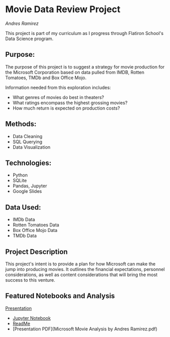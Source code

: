 # Movie Data Review Project
*Andres Ramirez*

This project is part of my curriculum as I progress through Flatiron School's Data Science program.


## Purpose:
The purpose of this project is to suggest a strategy for movie production for the Microsoft Corporation based on data pulled from IMDB, Rotten Tomatoes, TMDb and Box Office Mojo.

Information needed from this exploration includes:

- What genres of movies do best in theaters?
- What ratings encompass the highest grossing movies?
- How much return is expected on production costs?

## Methods:
- Data Cleaning
- SQL Querying
- Data Visualization

## Technologies:
- Python
- SQLite
- Pandas, Jupyter
- Google Slides

## Data Used:
- IMDb Data
- Rotten Tomatoes Data
- Box Office Mojo Data
- TMDb Data

## Project Description
This project's intent is to provide a plan for how Microsoft can make the jump into producing movies. It outlines the financial expectations, personnel considerations, as well as content considerations that will bring the most success to this venture.

## Featured Notebooks and Analysis
[Presentation](https://docs.google.com/presentation/d/1iSCrGxoMHlpGaVB2I1z_ms6DhHdNvQLCFPjQXd9lfzI/edit?usp=sharing)
* [Jupyter Notebook](https://github.com/6cats1dog/Movie-Analysis-for-Phase-1/blob/main/Movie%20Analysis2.ipynb)
* [ReadMe](README.md)
* [Presentation PDF](Microsoft Movie Analysis by Andres Ramirez.pdf)

